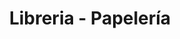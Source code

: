 ---
title: "Libreria - Papelería"
url: /ciudad-satelite/libreria-papeleria/
shop: material de oficina
---